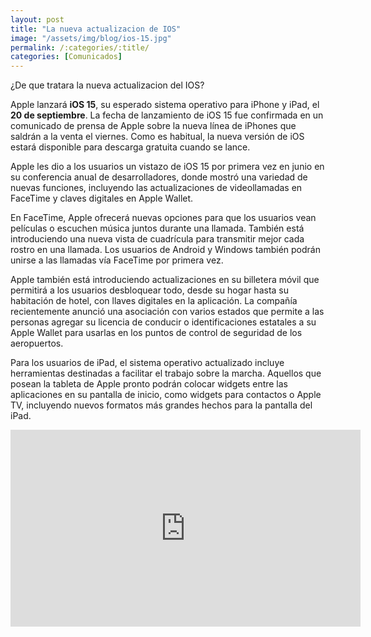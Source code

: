 ```yaml
---
layout: post
title: "La nueva actualizacion de IOS"
image: "/assets/img/blog/ios-15.jpg"
permalink: /:categories/:title/
categories: [Comunicados]
---
```



¿De que tratara la nueva actualizacion del IOS?


Apple lanzará **iOS 15**, su esperado sistema operativo para iPhone y iPad, el **20 de septiembre**. La fecha de lanzamiento de iOS 15 fue confirmada en un comunicado de prensa de Apple sobre la nueva línea de iPhones que saldrán a la venta el viernes. Como es habitual, la nueva versión de iOS estará disponible para descarga gratuita cuando se lance. 

Apple les dio a los usuarios un vistazo de iOS 15 por primera vez en junio en su conferencia anual de desarrolladores, donde mostró una variedad de nuevas funciones, incluyendo las actualizaciones de videollamadas en FaceTime y claves digitales en Apple Wallet.

En FaceTime, Apple ofrecerá nuevas opciones para que los usuarios vean películas o escuchen música juntos durante una llamada. También está introduciendo una nueva vista de cuadrícula para transmitir mejor cada rostro en una llamada. Los usuarios de Android y Windows también podrán unirse a las llamadas vía FaceTime por primera vez.

Apple también está introduciendo actualizaciones en su billetera móvil que permitirá a los usuarios desbloquear todo, desde su hogar hasta su habitación de hotel, con llaves digitales en la aplicación. La compañía recientemente anunció una asociación con varios estados que permite a las personas agregar su licencia de conducir o identificaciones estatales a su Apple Wallet para usarlas en los puntos de control de seguridad de los aeropuertos.

Para los usuarios de iPad, el sistema operativo actualizado incluye herramientas destinadas a facilitar el trabajo sobre la marcha. Aquellos que posean la tableta de Apple pronto podrán colocar widgets entre las aplicaciones en su pantalla de inicio, como widgets para contactos o Apple TV, incluyendo nuevos formatos más grandes hechos para la pantalla del iPad.

<div class="embed-responsive embed-responsive-16by9">

<iframe width="560" height="315" src="https://www.youtube.com/embed/kOtibGSuhFM" title="YouTube video player" frameborder="0" allow="accelerometer; autoplay; clipboard-write; encrypted-media; gyroscope; picture-in-picture" allowfullscreen></iframe>